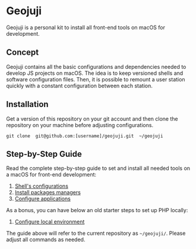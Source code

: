 # Geojuji

Geojuji is a personal kit to install all front-end tools on macOS for development.

## Concept

Geojuji contains all the basic configurations and dependencies needed to develop JS projects on macOS. The idea is to keep versioned shells and software configuration files. Then, it is possible to remount a user station quickly with a constant configuration between each station.

## Installation

Get a version of this repository on your git account and then clone the repository on your machine before adjusting configurations.

```
git clone  git@github.com:[username]/geojuji.git  ~/geojuji
```

## Step-by-Step Guide

Read the complete step-by-step guide to set and install all needed tools on a macOS for front-end development:

1. [Shell's configurations](./docs/shell.md)
1. [Install packages managers](./docs/packages-manager.md)
1. [Configure applications](./docs/applications.md)

As a bonus, you can have below an old starter steps to set up PHP locally:

1. [Configure local environment](./docs/local-environment.md)

The guide above will refer to the current repository as `~/geojuji/`. Please adjust all commands as needed.

